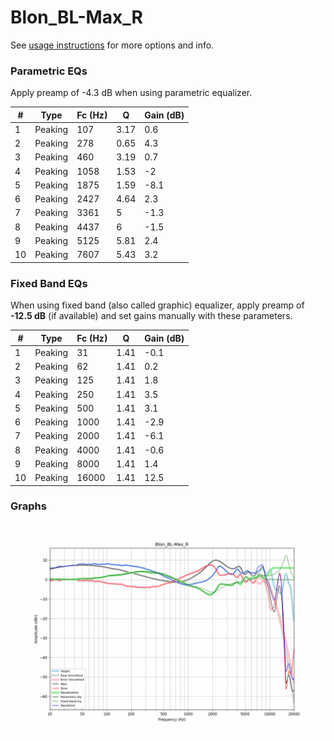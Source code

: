 # Blon_BL-Max_R
See [usage instructions](https://github.com/jaakkopasanen/AutoEq#usage) for more options and info.

### Parametric EQs
Apply preamp of -4.3 dB when using parametric equalizer.

|   # | Type    |   Fc (Hz) |    Q |   Gain (dB) |
|-----|---------|-----------|------|-------------|
|   1 | Peaking |       107 | 3.17 |         0.6 |
|   2 | Peaking |       278 | 0.65 |         4.3 |
|   3 | Peaking |       460 | 3.19 |         0.7 |
|   4 | Peaking |      1058 | 1.53 |        -2   |
|   5 | Peaking |      1875 | 1.59 |        -8.1 |
|   6 | Peaking |      2427 | 4.64 |         2.3 |
|   7 | Peaking |      3361 | 5    |        -1.3 |
|   8 | Peaking |      4437 | 6    |        -1.5 |
|   9 | Peaking |      5125 | 5.81 |         2.4 |
|  10 | Peaking |      7607 | 5.43 |         3.2 |

### Fixed Band EQs
When using fixed band (also called graphic) equalizer, apply preamp of **-12.5 dB** (if available) and set gains manually with these parameters.

|   # | Type    |   Fc (Hz) |    Q |   Gain (dB) |
|-----|---------|-----------|------|-------------|
|   1 | Peaking |        31 | 1.41 |        -0.1 |
|   2 | Peaking |        62 | 1.41 |         0.2 |
|   3 | Peaking |       125 | 1.41 |         1.8 |
|   4 | Peaking |       250 | 1.41 |         3.5 |
|   5 | Peaking |       500 | 1.41 |         3.1 |
|   6 | Peaking |      1000 | 1.41 |        -2.9 |
|   7 | Peaking |      2000 | 1.41 |        -6.1 |
|   8 | Peaking |      4000 | 1.41 |        -0.6 |
|   9 | Peaking |      8000 | 1.41 |         1.4 |
|  10 | Peaking |     16000 | 1.41 |        12.5 |

### Graphs
![](./Blon_BL-Max_R.png)
